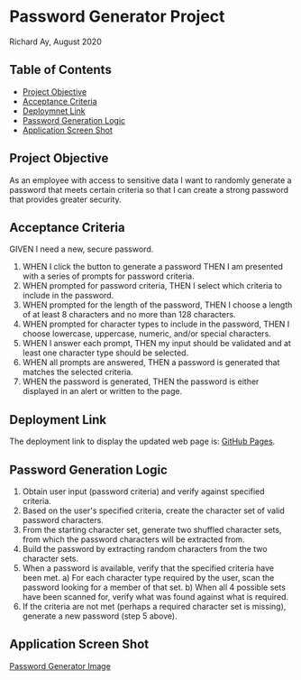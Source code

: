 # Password Generator Project
Richard Ay, August 2020

## Table of Contents
* [Project Objective](#project-objective)
* [Acceptance Criteria](#acceptance-criteria)
* [Deploymnet Link](#deployment-link)
* [Password Generation Logic](#password-generation-logic)
* [Application Screen Shot](#application-screen-shot)



## Project Objective
As an employee with access to sensitive data I want to randomly generate a password that meets certain criteria
so that I can create a strong password that provides greater security.

## Acceptance Criteria
GIVEN I need a new, secure password.

1) WHEN I click the button to generate a password THEN I am presented with a series of prompts for password criteria.
2) WHEN prompted for password criteria, THEN I select which criteria to include in the password.
3) WHEN prompted for the length of the password, THEN I choose a length of at least 8 characters and no more than 128 characters.
4) WHEN prompted for character types to include in the password, THEN I choose lowercase, uppercase, numeric, and/or special characters.
5) WHEN I answer each prompt, THEN my input should be validated and at least one character type should be selected.
6) WHEN all prompts are answered, THEN a password is generated that matches the selected criteria.
7) WHEN the password is generated, THEN the password is either displayed in an alert or written to the page.

## Deployment Link
The deployment link to display the updated web page is: 
[GitHub Pages](https://captainrich.github.io/Password-Generator/Develop).  

## Password Generation Logic

1) Obtain user input (password criteria) and verify against specified criteria.
2) Based on the user's specified criteria, create the character set of valid password characters.
3) From the starting character set, generate two shuffled character sets, from which the password characters will be extracted from.
4) Build the password by extracting random characters from the two character sets.
5) When a password is available, verify that the specified criteria have been met.
   a) For each character type required by the user, scan the password looking for a member of that set.
   b) When all 4 possible sets have been scanned for, verify what was found against what is required.
6) If the criteria are not met (perhaps a required character set is missing), generate a new password (step 5 above).


## Application Screen Shot

[Password Generator Image](screenshot.png)
